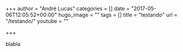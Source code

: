 +++
author = "André Lucas"
categories = []
date = "2017-05-06T12:05:52+00:00"
hugo_image = ""
tags = []
title = "testando"
url = "/testando/"
youtube = ""

+++


blabla